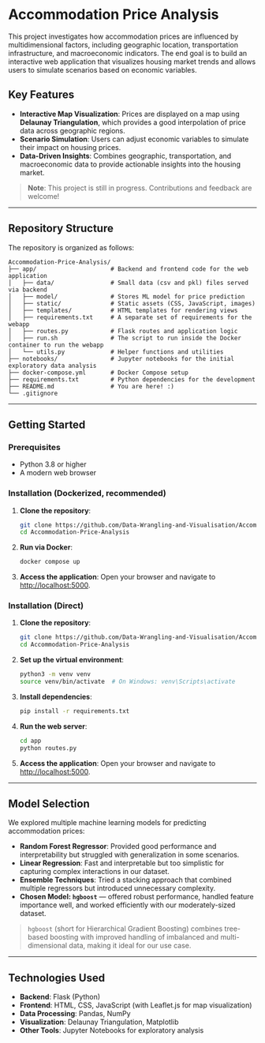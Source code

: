 # Accommodation Price Analysis

This project investigates how accommodation prices are influenced by multidimensional factors, including geographic location, transportation infrastructure, and macroeconomic indicators. The end goal is to build an interactive web application that visualizes housing market trends and allows users to simulate scenarios based on economic variables.

## Key Features
- **Interactive Map Visualization**: Prices are displayed on a map using **Delaunay Triangulation**, which provides a good interpolation of price data across geographic regions.
- **Scenario Simulation**: Users can adjust economic variables to simulate their impact on housing prices.
- **Data-Driven Insights**: Combines geographic, transportation, and macroeconomic data to provide actionable insights into the housing market.

> **Note**: This project is still in progress. Contributions and feedback are welcome!

---

## Repository Structure

The repository is organized as follows:

```
Accommodation-Price-Analysis/
├── app/                     # Backend and frontend code for the web application
│   ├── data/                # Small data (csv and pkl) files served via backend
│   ├── model/               # Stores ML model for price prediction
│   ├── static/              # Static assets (CSS, JavaScript, images)
│   ├── templates/           # HTML templates for rendering views
│   ├── requirements.txt     # A separate set of requirements for the webapp
│   ├── routes.py            # Flask routes and application logic
│   ├── run.sh               # The script to run inside the Docker container to run the webapp
│   └── utils.py             # Helper functions and utilities
├── notebooks/               # Jupyter notebooks for the initial exploratory data analysis
├── docker-compose.yml       # Docker Compose setup
├── requirements.txt         # Python dependencies for the development
├── README.md                # You are here! :)
└── .gitignore
```

---

## Getting Started

### Prerequisites
- Python 3.8 or higher
- A modern web browser

### Installation (Dockerized, recommended)

1. **Clone the repository**:
   ```bash
   git clone https://github.com/Data-Wrangling-and-Visualisation/Accommodation-Price-Analysis.git
   cd Accommodation-Price-Analysis
   ```

2. **Run via Docker**:
   ```bash
   docker compose up
   ```

3. **Access the application**:
   Open your browser and navigate to [http://localhost:5000](http://localhost:5000).

### Installation (Direct)

1. **Clone the repository**:
   ```bash
   git clone https://github.com/Data-Wrangling-and-Visualisation/Accommodation-Price-Analysis.git
   cd Accommodation-Price-Analysis
   ```

2. **Set up the virtual environment**:
   ```bash
   python3 -m venv venv
   source venv/bin/activate  # On Windows: venv\Scripts\activate
   ```

3. **Install dependencies**:
   ```bash
   pip install -r requirements.txt
   ```

4. **Run the web server**:
   ```bash
   cd app
   python routes.py
   ```

5. **Access the application**:
   Open your browser and navigate to [http://localhost:5000](http://localhost:5000).
   
---

## Model Selection

We explored multiple machine learning models for predicting accommodation prices:

- **Random Forest Regressor**: Provided good performance and interpretability but struggled with generalization in some scenarios.
- **Linear Regression**: Fast and interpretable but too simplistic for capturing complex interactions in our dataset.
- **Ensemble Techniques**: Tried a stacking approach that combined multiple regressors but introduced unnecessary complexity.
- **Chosen Model: `hgboost`** — offered robust performance, handled feature importance well, and worked efficiently with our moderately-sized dataset.

> `hgboost` (short for Hierarchical Gradient Boosting) combines tree-based boosting with improved handling of imbalanced and multi-dimensional data, making it ideal for our use case.

---

## Technologies Used

- **Backend**: Flask (Python)
- **Frontend**: HTML, CSS, JavaScript (with Leaflet.js for map visualization)
- **Data Processing**: Pandas, NumPy
- **Visualization**: Delaunay Triangulation, Matplotlib
- **Other Tools**: Jupyter Notebooks for exploratory analysis
